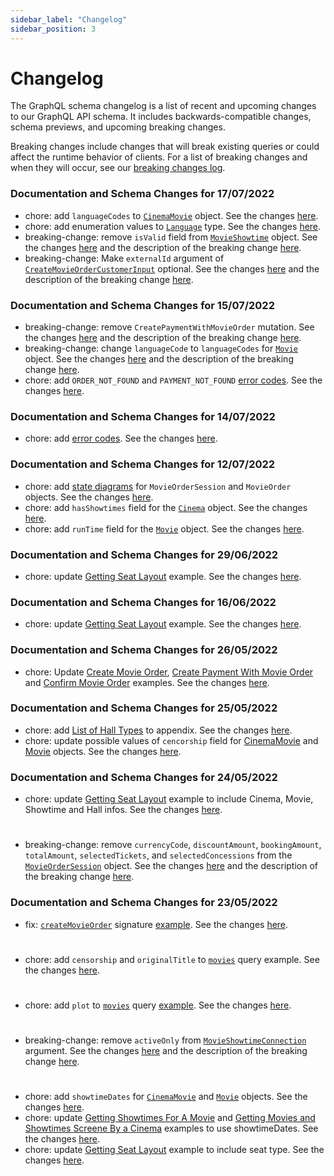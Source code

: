 ```yaml
---
sidebar_label: "Changelog"
sidebar_position: 3
---
```


# Changelog

The GraphQL schema changelog is a list of recent and upcoming changes to our GraphQL API schema. It includes backwards-compatible changes, schema previews, and upcoming breaking changes.

Breaking changes include changes that will break existing queries or could affect the runtime behavior of clients. For a list of breaking changes and when they will occur, see our [breaking changes log](/docs/overview/breaking_changes).

### Documentation and Schema Changes for 17/07/2022
- chore: add `languageCodes` to [`CinemaMovie`](/docs/graphql/objects#cinemamovie) object. See the changes [here](https://github.com/wetix/openapi-doc/commit/5b84deba83bd1e9675da5bbb3d93c65a1bbbefdf).
- chore: add enumeration values to [`Language`](/docs/graphql/scalars#language) type. See the changes [here](https://github.com/wetix/openapi-doc/commit/d3ac68ec90453a749fe85da07f8daccc926c5256).
- breaking-change: remove `isValid` field from [`MovieShowtime`](/docs/graphql/objects#movieshowtime) object. See the changes [here](https://github.com/wetix/openapi-doc/commit/116f9e7ee618e383cb5063199be1071a50c54558) and the description of the breaking change [here](/docs/overview/breaking_changes#breaking-changes-for-17072022).
- breaking-change: Make `externalId` argument of [`CreateMovieOrderCustomerInput`](/docs/graphql/input_objects#createmovieordercustomerinput) optional. See the changes [here](https://github.com/wetix/openapi-doc/commit/7c2fbb7dc435d615e11042eeb197c93edb0eab30) and the description of the breaking change [here](/docs/overview/breaking_changes#breaking-changes-for-17072022).
### Documentation and Schema Changes for 15/07/2022
- breaking-change: remove `CreatePaymentWithMovieOrder` mutation. See the changes [here](https://github.com/wetix/openapi-doc/commit/260818c46b99980ce9e0ca481e2aa7ef36aad47b) and the description of the breaking change [here](/docs/overview/breaking_changes#breaking-changes-for-15072022).
- breaking-change: change `languageCode` to `languageCodes` for [`Movie`](/docs/graphql/objects#movie) object. See the changes [here](https://github.com/wetix/openapi-doc/commit/214abeb601702f1af7f18086618689e838b99955) and the description of the breaking change [here](/docs/overview/breaking_changes#breaking-changes-for-15072022).
- chore: add `ORDER_NOT_FOUND` and `PAYMENT_NOT_FOUND` [error codes](/docs/appendix/error_codes). See the changes [here](https://github.com/wetix/openapi-doc/commit/22d74bc3e1d111b92131cf068ee78eb984d07c5e).
### Documentation and Schema Changes for 14/07/2022
- chore: add [error codes](/docs/appendix/error_codes). See the changes [here](https://github.com/wetix/openapi-doc/commit/e59083a95f8f7fd1204f6d22ad2d2060aa9d5c1c).

### Documentation and Schema Changes for 12/07/2022
- chore: add [state diagrams](/docs/appendix/flow#state-diagrams) for `MovieOrderSession` and `MovieOrder` objects. See the changes [here](https://github.com/wetix/openapi-doc/commit/1275292de081871a476c5d0ae146704c15e21fd0).
- chore: add `hasShowtimes` field for the [`Cinema`](/docs/graphql/objects#cinema) object. See the changes [here](https://github.com/wetix/openapi-doc/commit/e146770373ff4361217bd1fed734d247374e835a).
- chore: add `runTime` field for the [`Movie`](/docs/graphql/objects#movie) object. See the changes [here](https://github.com/wetix/openapi-doc/commit/b8bef2854483a0a7cd1413e9b3d9311957c4b51a).
  

### Documentation and Schema Changes for 29/06/2022
- chore: update [Getting Seat Layout](/docs/appendix/example#creating-movieordersession-to-get-seat-layout) example. See the changes [here](https://github.com/wetix/openapi-doc/commit/b554693c35040745b15fb2ba97d9963584986bb2).

### Documentation and Schema Changes for 16/06/2022
- chore: update [Getting Seat Layout](/docs/appendix/example#creating-movieordersession-to-get-seat-layout) example. See the changes [here](https://github.com/wetix/openapi-doc/commit/0e97fe50645268147ed1b2f9b933096ef3428abb).

### Documentation and Schema Changes for 26/05/2022
- chore: Update [Create Movie Order](/docs/appendix/example#create-movie-order), [Create Payment With Movie Order](/docs/appendix/example#create-payment-with-movie-order) and [Confirm Movie Order](/docs/appendix/example#confirm-movie-order) examples. See the changes [here](https://github.com/wetix/openapi-doc/commit/a4f3e98ccdfb455f6c0725a1a70665dc6961a3e0).

### Documentation and Schema Changes for 25/05/2022
- chore: add [List of Hall Types](/docs/appendix/others#list-of-hall-types) to appendix. See the changes [here](https://github.com/wetix/openapi-doc/pull/70/commits/356599ae375c2ad94c013ac9b09db28dd23d7396).
- chore: update possible values of `cencorship` field for [CinemaMovie](/docs/graphql/objects#cinemamovie) and [Movie](/docs/graphql/objects#movie) objects. See the changes [here](https://github.com/wetix/openapi-doc/pull/70/commits/d0026a1f08be3205a993f253a584d87709b287f9).

### Documentation and Schema Changes for 24/05/2022
- chore: update [Getting Seat Layout](/docs/appendix/example#getting-seat-layout) example to include Cinema, Movie, Showtime and Hall infos. See the changes [here](https://github.com/wetix/openapi-doc/commit/3595540b9eb422ea18de354ef033bdd93b1d0c5c).
#
- breaking-change: remove `currencyCode`, `discountAmount`, `bookingAmount`, `totalAmount`, `selectedTickets`, and `selectedConcessions` from the [`MovieOrderSession`](/docs/graphql/objects#movieordersession) object. See the changes [here](https://github.com/wetix/openapi-doc/commit/56e4ee7707115660422bd8f6d22a65710a88989d) and the description of the breaking change [here](/docs/overview/breaking_changes#breaking-changes-for-24052022).


### Documentation and Schema Changes for 23/05/2022
- fix: [`createMovieOrder`](/docs/graphql/mutations#createmovieorder) signature [example](/docs/appendix/example#create-movie-order). See the changes [here](https://github.com/wetix/openapi-doc/pull/67/commits/6aae48e91f190e855598c54fff23ae0462725555).
#
- chore: add `censorship` and `originalTitle` to [`movies`](/docs/graphql/queries#movies) query example. See the changes [here](https://github.com/wetix/openapi-doc/pull/67/commits/9515e8e6dbd029b6bbef55db349bb54371f9d1f5).
#
- chore: add `plot` to [`movies`](/docs/graphql/queries#movies) query [example](/docs/appendix/example#getting-now-showing-and-coming-soon-movies). See the changes [here](https://github.com/wetix/openapi-doc/pull/67/commits/6722e37d6a16b9374f800390758348c570419966).
#
- breaking-change: remove `activeOnly` from [`MovieShowtimeConnection`](/docs/graphql/objects#movieshowtimeconnection) argument. See the changes [here](https://github.com/wetix/openapi-doc/pull/67/commits/32a343b6a4524605f7789538c7af1a58ed5fe0fe) and the description of the breaking change [here](/docs/overview/breaking_changes#breaking-changes-for-23052022).
#
- chore: add `showtimeDates` for [`CinemaMovie`](/docs/graphql/objects#cinemamovie) and [`Movie`](/docs/graphql/objects#movie) objects. See the changes [here](https://github.com/wetix/openapi-doc/commit/fd27b8e02526f26a61bb5cf5854d1056222a1647).
- chore: update [Getting Showtimes For A Movie](/docs/appendix/example#getting-showtimes-for-a-movie) and [Getting Movies and Showtimes Screene By a Cinema](/docs/appendix/example#getting-movies-and-showtimes-screened-by-a-cinema) examples to use showtimeDates. See the changes [here](https://github.com/wetix/openapi-doc/commit/307f5f8fde4a929d51278bb2b5d0a5f39461bb22).
- chore: update [Getting Seat Layout](/docs/appendix/example#getting-seat-layout) example to include seat type. See the changes [here](https://github.com/wetix/openapi-doc/pull/68/commits/c81d5a74fad16c311c641ea5bd6cebb972cb3031).


